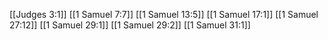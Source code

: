[[Judges 3:1]]
[[1 Samuel 7:7]]
[[1 Samuel 13:5]]
[[1 Samuel 17:1]]
[[1 Samuel 27:12]]
[[1 Samuel 29:1]]
[[1 Samuel 29:2]]
[[1 Samuel 31:1]]
